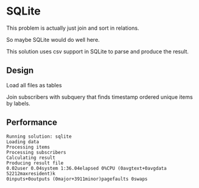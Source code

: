 # SQLite

This problem is actually just join and sort in relations.

So maybe SQLite would do well here.

This solution uses csv support in SQLite to parse and produce the result.


## Design

Load all files as tables

Join subscribers with subquery that finds timestamp ordered unique items by labels.


## Performance

```
Running solution: sqlite
Loading data
Processing items
Processing subscribers
Calculating result
Producing result file
0.02user 0.04system 1:36.04elapsed 0%CPU (0avgtext+0avgdata 52212maxresident)k
0inputs+0outputs (0major+3911minor)pagefaults 0swaps
```